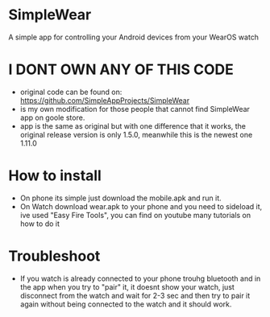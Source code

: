# SimpleWear
A simple app for controlling your Android devices from your WearOS watch

# I DONT OWN ANY OF THIS CODE
- original code can be found on: https://github.com/SimpleAppProjects/SimpleWear
- is my own modification for those people that cannot find SimpleWear app on goole store.
- app is the same as original but with one difference that it works, the original release version is only 1.5.0, meanwhile this is the newest one 1.11.0

# How to install
- On phone its simple just download the mobile.apk and run it.
- On Watch download wear.apk to your phone and you need to sideload it, ive used "Easy Fire Tools", you can find on youtube many tutorials on how to do it

# Troubleshoot 
- If you watch is already connected to your phone trouhg bluetooth and in the app when you try to "pair" it, it doesnt show your watch, just disconnect from the watch and wait for 2-3 sec and then try to pair it again without being connected to the watch and it should work.
